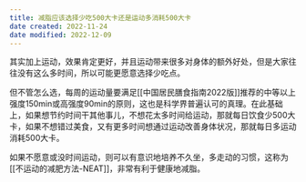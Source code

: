 ```yaml
---
title: 减脂应该选择少吃500大卡还是运动多消耗500大卡
date created: 2022-11-24
date modified: 2022-12-09
---
```


其实加上运动，效果肯定更好，并且运动带来很多对身体的额外好处，但是大家往往没有这么多时间，所以可能更愿意选择少吃点。

但不管怎么选，每周的运动量要满足[[中国居民膳食指南2022版]]推荐的中等以上强度150min或高强度90min的原则，这也是科学界普遍认可的真理。在此基础上，如果想节约时间干其他事儿，不想花太多时间给运动，那就每日饮食少500大卡，如果不想错过美食，又有更多时间想通过运动改善身体状况，那就每日多运动消耗500大卡。

如果不愿意或没时间运动，则可以有意识地培养不久坐，多走动的习惯，这称为[[不运动的减肥方法-NEAT]]，非常有利于健康地减脂。
